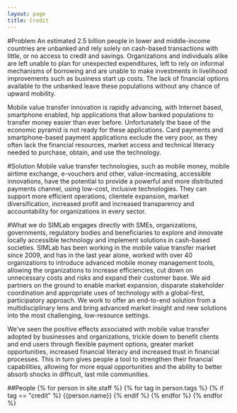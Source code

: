 ```yaml
---
layout: page
title: Credit
---
```

#Problem
An estimated 2.5 billion people in lower and middle-income countries are unbanked and rely solely on cash-based transactions with little, or no access to credit and savings. Organizations and individuals alike are left unable to plan for unexpected expenditures, left to rely on informal mechanisms of borrowing and are unable to make investments in livelihood improvements such as business start up costs. The lack of financial options available to the unbanked leave these populations without any chance of upward mobility.
 
Mobile value transfer innovation is rapidly advancing, with Internet based, smartphone enabled, hip applications that allow banked populations to transfer money easier than ever before. Unfortunately the base of the economic pyramid is not ready for these applications. Card payments and smartphone-based payment applications exclude the very poor, as they often lack the financial resources, market access and technical literacy needed to purchase, obtain, and use the technology.

#Solution
Mobile value transfer technologies, such as mobile money, mobile airtime exchange, e-vouchers and other, value-increasing, accessible innovations, have the potential to provide a powerful and more distributed payments channel, using low-cost, inclusive technologies. They can support more efficient operations, clientele expansion, market diversification, increased profit and increased transparency and accountability for organizations in every sector.

#What we do
SIMLab engages directly with SMEs, organizations, governments, regulatory bodies and beneficiaries to explore and innovate locally accessible technology and implement solutions in cash-based societies. SIMLab has been working in the mobile value transfer market since 2009, and has in the last year alone, worked with over 40 organizations to introduce advanced mobile money management tools, allowing the organizations to increase efficiencies, cut down on unnecessary costs and risks and expand their customer base.  We aid partners on the ground to enable market expansion, disparate stakeholder coordination and appropriate uses of technology with a global-first, participatory approach. We work to offer an end-to-end solution from a multidisciplinary lens and bring advanced market insight and new solutions into the most challenging, low-resource settings.
 
We’ve seen the positive effects associated with mobile value transfer adopted by businesses and organizations, trickle down to benefit clients and end users through flexible payment options, greater market opportunities, increased financial literacy and increased trust in financial processes. This in turn gives people a tool to strengthen their financial capabilities, allowing for more equal opportunities and the ability to better absorb shocks in difficult, last mile communities. 

##People
{% for person in site.staff %}
{% for tag in person.tags %}
{% if tag == "credit" %}
<a>{{person.name}}</a>
{% endif %}
{% endfor %}
{% endfor %}
